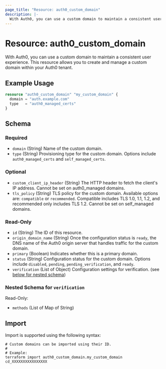 ```yaml
---
page_title: "Resource: auth0_custom_domain"
description: |-
  With Auth0, you can use a custom domain to maintain a consistent user experience. This resource allows you to create and manage a custom domain within your Auth0 tenant.
---
```


# Resource: auth0_custom_domain

With Auth0, you can use a custom domain to maintain a consistent user experience. This resource allows you to create and manage a custom domain within your Auth0 tenant.

## Example Usage

```terraform
resource "auth0_custom_domain" "my_custom_domain" {
  domain = "auth.example.com"
  type   = "auth0_managed_certs"
}
```

<!-- schema generated by tfplugindocs -->
## Schema

### Required

- `domain` (String) Name of the custom domain.
- `type` (String) Provisioning type for the custom domain. Options include `auth0_managed_certs` and `self_managed_certs`.

### Optional

- `custom_client_ip_header` (String) The HTTP header to fetch the client's IP address. Cannot be set on auth0_managed domains.
- `tls_policy` (String) TLS policy for the custom domain. Available options are: `compatible` or `recommended`. Compatible includes TLS 1.0, 1.1, 1.2, and recommended only includes TLS 1.2. Cannot be set on self_managed domains.

### Read-Only

- `id` (String) The ID of this resource.
- `origin_domain_name` (String) Once the configuration status is `ready`, the DNS name of the Auth0 origin server that handles traffic for the custom domain.
- `primary` (Boolean) Indicates whether this is a primary domain.
- `status` (String) Configuration status for the custom domain. Options include `disabled`, `pending`, `pending_verification`, and `ready`.
- `verification` (List of Object) Configuration settings for verification. (see [below for nested schema](#nestedatt--verification))

<a id="nestedatt--verification"></a>
### Nested Schema for `verification`

Read-Only:

- `methods` (List of Map of String)

## Import

Import is supported using the following syntax:

```shell
# Custom domains can be imported using their ID.
#
# Example:
terraform import auth0_custom_domain.my_custom_domain cd_XXXXXXXXXXXXXXXX
```
